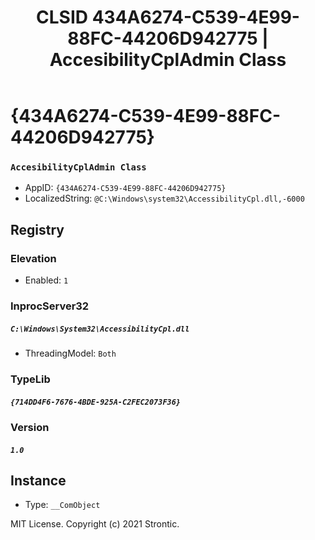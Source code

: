 ﻿---
title: "CLSID 434A6274-C539-4E99-88FC-44206D942775 | AccesibilityCplAdmin Class"
excerpt: What is COM-Object CLSID 434A6274-C539-4E99-88FC-44206D942775?
---

# {434A6274-C539-4E99-88FC-44206D942775}

### `AccesibilityCplAdmin Class`
* AppID: `{434A6274-C539-4E99-88FC-44206D942775}`
* LocalizedString: `@C:\Windows\system32\AccessibilityCpl.dll,-6000`

## Registry


### Elevation

* Enabled: `1`

### InprocServer32

##### `C:\Windows\System32\AccessibilityCpl.dll`
* ThreadingModel: `Both`

### TypeLib

##### `{714DD4F6-7676-4BDE-925A-C2FEC2073F36}`

### Version

##### `1.0`

## Instance

* Type: `__ComObject`

MIT License. Copyright (c) 2021 Strontic.


